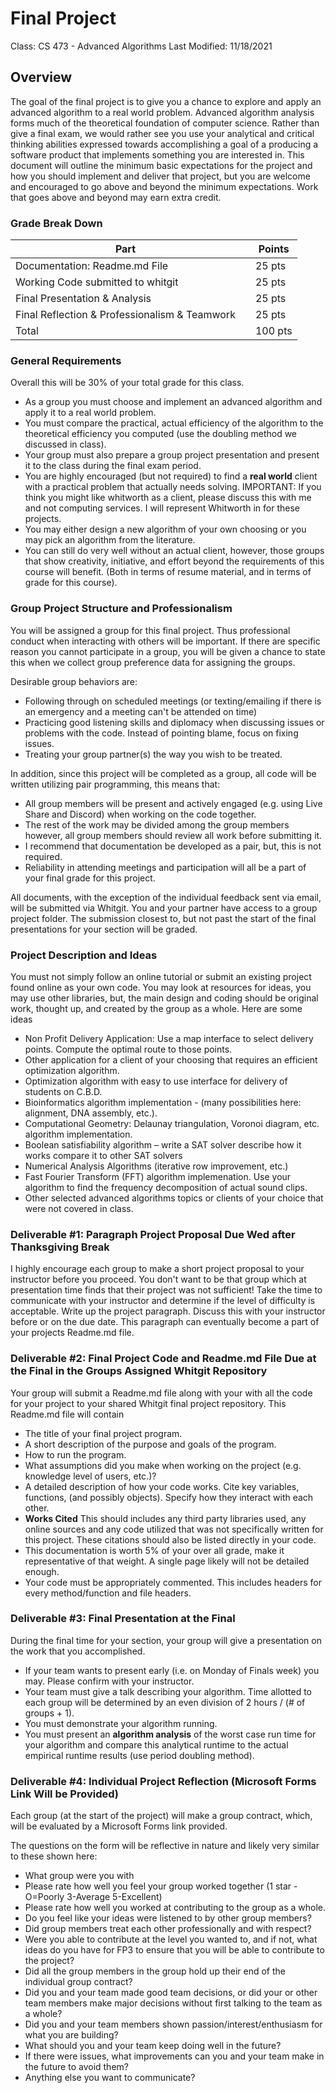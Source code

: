 # Final Project
Class: CS 473 - Advanced Algorithms 
Last Modified: 11/18/2021

## Overview
The goal of the final project is to give you a chance to explore and apply an advanced algorithm to a real world problem. Advanced algorithm analysis forms much of the theoretical foundation of computer science.  Rather than give a final exam, we would rather see you use your analytical and critical thinking abilities expressed towards accomplishing a goal of a producing a software product that implements something you are interested in. This document will outline the minimum basic expectations for the project and how you should implement and deliver that project, but you are welcome and encouraged to go above and beyond the minimum expectations. Work that goes above and beyond may earn extra credit.


### Grade Break Down
| Part               |                 | Points  |
|--------------------|-----------------|---------|
| Documentation: Readme.md File |      | 25 pts  |    
| Working Code submitted to whitgit|   | 25 pts  |
| Final Presentation & Analysis |      | 25 pts  | 
| Final Reflection & Professionalism & Teamwork |         | 25 pts  |
| Total              |                 | 100 pts |

### General Requirements
Overall this will be 30% of your total grade for this class.  
* As a group you must choose and implement an advanced algorithm and apply it to a real world problem.
* You must compare the practical, actual efficiency of the algorithm to the theoretical efficiency you computed (use the doubling method we discussed in class).
* Your group must also prepare a group project presentation and present it to the class during the final exam period.
* You are highly encouraged (but not required) to find a __real world__ client with a practical problem that actually needs solving. IMPORTANT: If you think you might like whitworth as a client, please discuss this with me and not computing services. I will represent Whitworth in for these projects.
* You may either design a new algorithm of your own choosing or you may pick an algorithm from the literature.
* You can still do very well without an actual client, however, those groups that show creativity, initiative, and effort beyond the requirements of this course will benefit. (Both in terms of resume material, and in terms of grade for this course).   

### Group Project Structure and Professionalism
You will be assigned a group for this final project. Thus professional conduct when interacting with others will be important. If there are specific reason you cannot participate in a group, you will be given a chance to state this when we collect group preference data for assigning the groups.

Desirable group behaviors are:
* Following through on scheduled meetings (or texting/emailing if there is an emergency and a meeting can't be attended on time)
* Practicing good listening skills and diplomacy when discussing issues or problems with the code. Instead of pointing blame, focus on fixing issues.
* Treating your group partner(s) the way you wish to be treated. 

In addition, since this project will be completed as a group, all code will be written utilizing pair programming, this means that:
* All group members will be present and actively engaged (e.g. using Live Share and Discord)  when working on the code together. 
* The rest of the work may be divided among the group members however, all group members should review all work before submitting it.
* I recommend that documentation be developed as a pair, but, this is not required.
* Reliability in attending meetings and participation will all be a part of your final grade for this project. 
  
All documents, with the exception of the individual feedback sent via email, will be submitted via Whitgit. You and your partner have access to a group project folder. The submission closest to, but not past the start of the final presentations for your section will be graded.

### Project Description and Ideas
You must not simply follow an online tutorial or submit an existing project found online as your own code. You may look at resources for ideas, you may use other libraries, but, the main design and coding should be original work, thought up, and created by the group as a whole. Here are some ideas

* Non Profit Delivery Application: Use a map interface to select delivery points. Compute the optimal route to those points.
* Other application for a client of your choosing that requires an efficient optimization algorithm.
* Optimization algorithm with easy to use interface for delivery of students on C.B.D.
* Bioinformatics algorithm implementation - (many possibilities here: alignment, DNA assembly, etc.).
* Computational Geometry: Delaunay triangulation, Voronoi diagram, etc. algorithm implementation.
* Boolean satisfiability algorithm – write a SAT solver describe how it works compare it to other SAT solvers
* Numerical Analysis Algorithms (iterative row improvement, etc.)
* Fast Fourier Transform (FFT) algorithm implemenation. Use your algorithm to find the frequency decomposition of actual sound clips.
* Other selected advanced algorithms topics or clients of your choice that were not covered in class.

### Deliverable #1: Paragraph Project Proposal Due Wed after Thanksgiving Break
I highly encourage each group to make a short project proposal to your instructor before you proceed. You don't want to be that group which at presentation time finds that their project was not sufficient!  Take the time to communicate with your instructor and determine if the level of difficulty is acceptable. Write up the project paragraph. Discuss this with your instructor before or on the due date. This paragraph can eventually become a part of your projects Readme.md file.

### Deliverable #2: Final Project Code and Readme.md File Due at the Final in the Groups Assigned Whitgit Repository
Your group will submit a Readme.md file along with your with all the code for your project to your shared Whitgit final project repository. This Readme.md file will contain
* The title of your final project program.
* A short description of the purpose and goals of the program. 
* How to run the program.
* What assumptions did you make when working on the project (e.g. knowledge level of users, etc.)?
* A detailed description of how your code works. Cite key variables,  functions, (and possibly objects). Specify how they interact with each other.
* __Works Cited__ This should includes any third party libraries used, any online sources and any code utilized that was not specifically written for this project. These citations should also be listed directly in your code.
* This documentation is worth 5% of your over all grade, make it representative of that weight. A single page likely will not be detailed enough.
* Your code must be appropriately commented. This includes headers for every method/function and file headers.

### Deliverable #3: Final Presentation at the Final 
During the final time for your section, your group will give a presentation on the work that you accomplished. 
* If your team wants to present early (i.e. on Monday of Finals week) you may. Please confirm with your instructor.
* Your team must give a talk describing your algorithm. Time allotted to each group will be determined by an even division of 2 hours / (# of groups + 1).
* You must demonstrate your algorithm running.
* You must present an __algorithm analysis__ of the worst case run time for your algorithm and compare this analytical runtime to the actual empirical runtime results (use period doubling method).

### Deliverable #4: Individual Project Reflection (Microsoft Forms Link Will be Provided)
Each group (at the start of the project) will make a group contract, which, will be evaluated by a Microsoft Forms link provided. 

The questions on the form will be reflective in nature and likely very similar to these shown here:
* What group were you with
* Please rate how well you feel your group worked together (1 star - O=Poorly 3-Average 5-Excellent) 
* Please rate how well you worked at contributing to the group as a whole.
* Do you feel like your ideas were listened to by other group members?
* Did group members treat each other professionally and with respect?
* Were you able to contribute at the level you wanted to, and if not, what ideas do you have for FP3 to ensure that you will be able to contribute to the project?
* Did all the group members in the group hold up their end of the individual group contract?
* Did you and your team made good team decisions, or did your or other team members make major decisions without first talking to the team as a whole?
* Did you and your team members shown passion/interest/enthusiasm for what you are building?
* What should you and your team keep doing well in the future?
* If there were issues, what improvements can you and your team make in the future to avoid them?
* Anything else you want to communicate?

